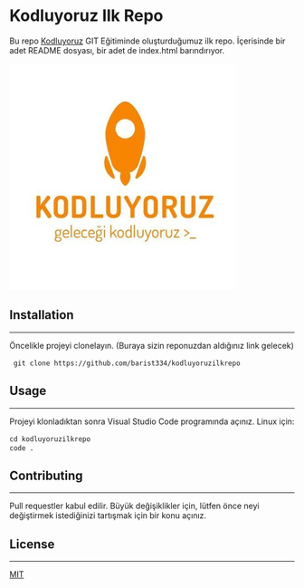 # Kodluyoruz Ilk Repo
Bu repo [Kodluyoruz](https://kodluyoruz.org/) GIT Eğitiminde oluşturduğumuz ilk repo. İçerisinde bir adet README dosyası, bir adet de index.html barındırıyor.

![Image](https://raw.githubusercontent.com/Kodluyoruz/taskforce/git/git/markdown-nedir-nasil-kullaniriz-/figures/kodluyoruz_logo.jpg)

## Installation
---
Öncelikle projeyi clonelayın. (Buraya sizin reponuzdan aldığınız link gelecek)

````
 git clone https://github.com/barist334/kodluyoruzilkrepo
 ````


## Usage
---
Projeyi klonladıktan sonra Visual Studio Code programında açınız. Linux için:
````
cd kodluyoruzilkrepo
code .
````

##  Contributing
---
Pull requestler kabul edilir. Büyük değişiklikler için, lütfen önce neyi değiştirmek istediğinizi tartışmak için bir konu açınız.

## License
---
[MIT](https://choosealicense.com/licenses/mit/)



